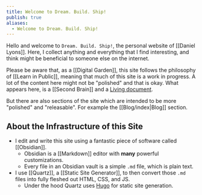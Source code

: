 ```yaml
---
title: Welcome to Dream. Build. Ship!
publish: true
aliases:
  - Welcome to Dream. Build. Ship!
---
```

Hello and welcome to `Dream. Build. Ship!`, the personal website of [[Daniel Lyons]].  Here, I collect anything and everything that I find interesting, and think might be beneficial to someone else on the internet. 

Please be aware that, as a [[Digital Garden]], this site follows the philosophy of [[Learn in Public]], meaning that much of this site is a work in progress. A lot of the content here might not be "polished" and that is okay. What appears here, is a [[Second Brain]] and a [Living document](https://en.wikipedia.org/wiki/Living_document#:~:text=A%20living%20document%2C%20also%20known,is%20continually%20edited%20and%20updated.). 

But there are also sections of the site which are intended to be more "polished" and "releasable". For example the [[Blog/index|Blog]] section.

## About the Infrastructure of this Site
- I edit and write this site using a fantastic piece of software called [[Obsidian]]. 
	- Obsidian is a [[Markdown]] editor with **many** powerful customizations. 
	- Every file in an Obsidian vault is a simple `.md` file, which is plain text. 
- I use [[Quartz]], a [[Static Site Generator]], to then convert those `.md` files into fully fleshed out HTML, CSS, and JS. 
	- Under the hood Quartz uses [Hugo](https://gohugo.io/) for static site generation. 

